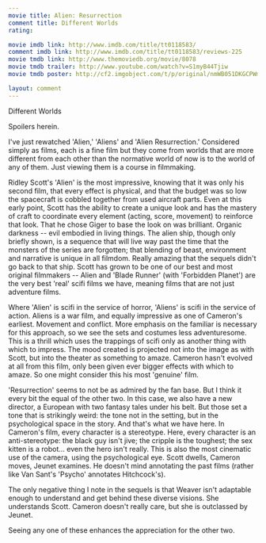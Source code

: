 ```yaml
---
movie title: Alien: Resurrection
comment title: Different Worlds
rating: 

movie imdb link: http://www.imdb.com/title/tt0118583/
comment imdb link: http://www.imdb.com/title/tt0118583/reviews-225
movie tmdb link: http://www.themoviedb.org/movie/8078
movie tmdb trailer: http://www.youtube.com/watch?v=S1myB44Tjiw
movie tmdb poster: http://cf2.imgobject.com/t/p/original/nmWB051DKGCPWmn1KYOzN9QfX7F.jpg

layout: comment
---
```


Different Worlds

Spoilers herein.

I've just rewatched 'Alien,' 'Aliens' and 'Alien Resurrection.' Considered simply as films, each is a fine film but they come from worlds that are more different from each other than the normative world of now is to the world of any of them. Just viewing them is a course in filmmaking.

Ridley Scott's 'Alien' is the most impressive, knowing that it was only his second film, that every effect is physical, and that the budget was so low the spacecraft is cobbled together from used aircraft parts. Even at this early point, Scott has the ability to create a unique look and has the mastery of craft to coordinate every element (acting, score, movement) to reinforce that look. That he chose Giger to base the look on was brilliant. Organic darkness -- evil embodied in living things. The alien ship, though only briefly shown, is a sequence that will live way past the time that the monsters of the series are forgotten; that blending of beast, environment and narrative is unique in all filmdom. Really amazing that the sequels didn't go back to that ship. Scott has grown to be one of our best and most original filmmakers -- Alien and 'Blade Runner' (with 'Forbidden Planet') are the very best 'real' scifi films we have, meaning films that are not just adventure films.

Where 'Alien' is scifi in the service of horror, 'Aliens' is scifi in the service of action. Aliens is a war film, and equally impressive as one of Cameron's earliest. Movement and conflict. More emphasis on the familiar is necessary for this approach, so we see the sets and costumes less adventuresome. This is a thrill which uses the trappings of scifi only as another thing with which to impress. The mood created is projected not into the image as with Scott, but into the theater as something to amaze. Cameron hasn't evolved at all from this film, only been given ever bigger effects with which to amaze. So one might consider this his most 'genuine' film.

'Resurrection' seems to not be as admired by the fan base. But I think it every bit the equal of the other two. In this case, we also have a new director, a European with two fantasy tales under his belt. But those set a tone that is strikingly weird: the tone not in the setting, but in the psychological space in the story. And that's what we have here. In Cameron's film, every character is a stereotype. Here, every character is an anti-stereotype: the black guy isn't jive; the cripple is the toughest; the sex kitten is a robot... even the hero isn't really. This is also the most cinematic use of the camera, using the psychological eye. Scott dwells, Cameron moves, Jeunet examines. He doesn't mind annotating the past films (rather like Van Sant's 'Psycho' annotates Hitchcock's).

The only negative thing I note in the sequels is that Weaver isn't adaptable enough to understand and get behind these diverse visions. She understands Scott. Cameron doesn't really care, but she is outclassed by Jeunet.

Seeing any one of these enhances the appreciation for the other two.